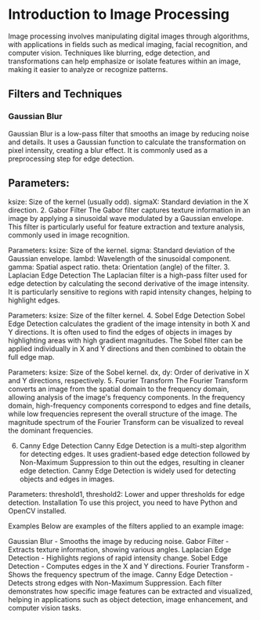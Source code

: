 # Introduction to Image Processing
Image processing involves manipulating digital images through algorithms, with applications in fields such as medical imaging, facial recognition, and computer vision. Techniques like blurring, edge detection, and transformations can help emphasize or isolate features within an image, making it easier to analyze or recognize patterns.

## Filters and Techniques
### Gaussian Blur
Gaussian Blur is a low-pass filter that smooths an image by reducing noise and details. It uses a Gaussian function to calculate the transformation on pixel intensity, creating a blur effect. It is commonly used as a preprocessing step for edge detection.

## Parameters:
ksize: Size of the kernel (usually odd).
sigmaX: Standard deviation in the X direction.
2. Gabor Filter
The Gabor filter captures texture information in an image by applying a sinusoidal wave modulated by a Gaussian envelope. This filter is particularly useful for feature extraction and texture analysis, commonly used in image recognition.

Parameters:
ksize: Size of the kernel.
sigma: Standard deviation of the Gaussian envelope.
lambd: Wavelength of the sinusoidal component.
gamma: Spatial aspect ratio.
theta: Orientation (angle) of the filter.
3. Laplacian Edge Detection
The Laplacian filter is a high-pass filter used for edge detection by calculating the second derivative of the image intensity. It is particularly sensitive to regions with rapid intensity changes, helping to highlight edges.

Parameters:
ksize: Size of the filter kernel.
4. Sobel Edge Detection
Sobel Edge Detection calculates the gradient of the image intensity in both X and Y directions. It is often used to find the edges of objects in images by highlighting areas with high gradient magnitudes. The Sobel filter can be applied individually in X and Y directions and then combined to obtain the full edge map.

Parameters:
ksize: Size of the Sobel kernel.
dx, dy: Order of derivative in X and Y directions, respectively.
5. Fourier Transform
The Fourier Transform converts an image from the spatial domain to the frequency domain, allowing analysis of the image's frequency components. In the frequency domain, high-frequency components correspond to edges and fine details, while low frequencies represent the overall structure of the image. The magnitude spectrum of the Fourier Transform can be visualized to reveal the dominant frequencies.

6. Canny Edge Detection
Canny Edge Detection is a multi-step algorithm for detecting edges. It uses gradient-based edge detection followed by Non-Maximum Suppression to thin out the edges, resulting in cleaner edge detection. Canny Edge Detection is widely used for detecting objects and edges in images.

Parameters:
threshold1, threshold2: Lower and upper thresholds for edge detection.
Installation
To use this project, you need to have Python and OpenCV installed.

Examples
Below are examples of the filters applied to an example image:

Gaussian Blur - Smooths the image by reducing noise.
Gabor Filter - Extracts texture information, showing various angles.
Laplacian Edge Detection - Highlights regions of rapid intensity change.
Sobel Edge Detection - Computes edges in the X and Y directions.
Fourier Transform - Shows the frequency spectrum of the image.
Canny Edge Detection - Detects strong edges with Non-Maximum Suppression.
Each filter demonstrates how specific image features can be extracted and visualized, helping in applications such as object detection, image enhancement, and computer vision tasks.

